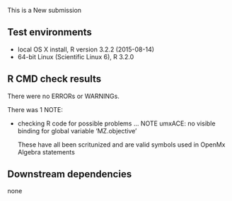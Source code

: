 This is a New submission

## Test environments
* local OS X install, R version 3.2.2 (2015-08-14)
* 64-bit Linux (Scientific Linux 6), R 3.2.0

## R CMD check results
There were no ERRORs or WARNINGs. 

There was 1 NOTE:
* checking R code for possible problems ... NOTE
  umxACE: no visible binding for global variable ‘MZ.objective’
  
  These have all been scritunized and are valid symbols used in OpenMx Algebra statements

## Downstream dependencies
none